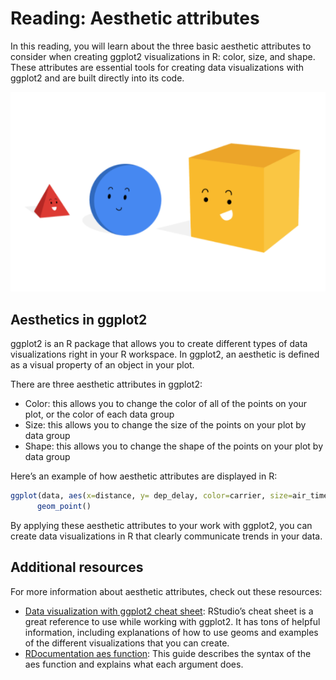 # Reading: Aesthetic attributes

In this reading, you will learn about the three basic aesthetic attributes to consider when creating ggplot2 visualizations in R: color, size, and shape. These attributes are essential tools for creating data visualizations with ggplot2 and are built directly into its code.

![Image of a triangle, sphere, and cube that are different colors and sizes. The shapes all have eyes and smiling expressions.](./resources/img-1.png)

## Aesthetics in ggplot2

ggplot2 is an R package that allows you to create different types of data visualizations right in your R workspace. In ggplot2, an aesthetic is defined as a visual property of an object in your plot.

There are three aesthetic attributes in ggplot2:

- Color: this allows you to change the color of all of the points on your plot, or the color of each data group
- Size: this allows you to change the size of the points on your plot by data group
- Shape: this allows you to change the shape of the points on your plot by data group

Here’s an example of how aesthetic attributes are displayed in R:

```R
ggplot(data, aes(x=distance, y= dep_delay, color=carrier, size=air_time, shape = carrier)) 
      geom_point()
```

By applying these aesthetic attributes to your work with ggplot2, you can create data visualizations in R that clearly communicate trends in your data.

## Additional resources

For more information about aesthetic attributes, check out these resources:

- [Data visualization with ggplot2 cheat sheet](https://rstudio.com/resources/cheatsheets/): RStudio’s cheat sheet is a great reference to use while working with ggplot2. It has tons of helpful information, including explanations of how to use geoms and examples of the different visualizations that you can create.
- [RDocumentation aes function](link_to_aes_function_guide): This guide describes the syntax of the aes function and explains what each argument does.
